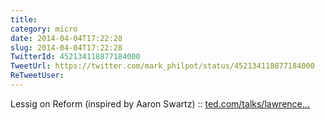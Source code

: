```yaml
---
title: 
category: micro
date: 2014-04-04T17:22:28
slug: 2014-04-04T17:22:28
TwitterId: 452134118877184000
TweetUrl: https://twitter.com/mark_philpot/status/452134118877184000
ReTweetUser: 
---
```


Lessig on Reform (inspired by Aaron Swartz) :: [ted.com/talks/lawrence…](http://www.ted.com/talks/lawrence_lessig_the_unstoppable_walk_to_political_reform)
